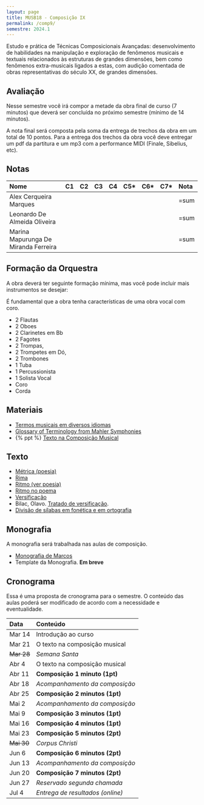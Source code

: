 ```yaml
---
layout: page
title: MUSB18 - Composição IX
permalink: /comp9/
semestre: 2024.1
---
```


Estudo e prática de Técnicas Composicionais Avançadas: desenvolvimento de
habilidades na manipulação e exploração de fenômenos musicais e textuais
relacionados às estruturas de grandes dimensões, bem como fenômenos
extra-musicais ligados a estas, com audição comentada de obras representativas
do século XX, de grandes dimensões.


## Avaliação

Nesse semestre você irá compor a metade da obra final de curso (7 minutos) que
deverá ser concluída no próximo semestre (mínimo de 14 minutos).

A nota final será composta pela soma da entrega de trechos da obra em um total
de 10 pontos. Para a entrega dos trechos da obra você deve entregar um pdf da
partitura e um mp3 com a performance MIDI (Finale, Sibelius, etc).

## Notas

| Nome                                 | C1 | C2 | C3 | C4 | C5* | C6* | C7* | Nota |
|:-------------------------------------|:---|:---|:---|:---|:----|:----|:----|:-----|
| Alex Cerqueira Marques               |    |    |    |    |     |     |     | =sum |
| Leonardo De Almeida Oliveira         |    |    |    |    |     |     |     | =sum |
| Marina Mapurunga De Miranda Ferreira |    |    |    |    |     |     |     | =sum |

## Formação da Orquestra

A obra deverá ter seguinte formação mínima, mas você pode incluir mais
instrumentos se desejar:

<p class="alert alert-warning">
É fundamental que a obra tenha características de uma obra vocal com coro.
</p>

- 2 Flautas
- 2 Oboes
- 2 Clarinetes em Bb
- 2 Fagotes
- 2 Trompas,
- 2 Trompetes em Dó,
- 2 Trombones
- 1 Tuba
- 1 Percussionista
- 1 Solista Vocal
- Coro
- Corda

## Materiais

- [Termos musicais em diversos idiomas](https://web.library.yale.edu/cataloging/music/instname)
- [Glossary of Terminology from Mahler Symphonies](https://www.orchestralibrary.com/reftables/mahler2gloss.html)
- {% ppt %} [Texto na Composição Musical](https://docs.pkroger.com/Texto%20na%20Composição%20Musical.pptx)


## Texto

- [Métrica (poesia)](http://pt.wikipedia.org/wiki/Métrica_(poesia))
- [Rima](http://pt.wikipedia.org/wiki/Rima)
- [Ritmo (ver poesia)](http://pt.wikipedia.org/wiki/Ritmo)
- [Ritmo no poema](http://pt.wikipedia.org/wiki/Ritmo_no_poema)
- [Versificação](http://pt.wikipedia.org/wiki/Versificação)
- Bilac, Olavo. [Tratado de versificação](https://digital.bbm.usp.br/handle/bbm/4711).
- [Divisão de sílabas em fonética e em ortografia](http://www.academia.org.br/artigos/divisao-de-silabas-em-fonetica-e-em-ortografia)


## Monografia

A monografia será trabalhada nas aulas de composição.

- [Monografia de Marcos][10]
- Template da Monografia. **Em breve**

[10]: https://nuvem.ufba.br/s/SXPpxVJ1c4iBDcf


## Cronograma

Essa é uma proposta de cronograma para o semestre. O conteúdo das aulas poderá
ser modificado de acordo com a necessidade e eventualidade.


| Data              | Conteúdo                         |
|:------------------|:---------------------------------|
| Mar 14            | Introdução ao curso              |
| Mar 21            | O texto na composição musical    |
| <del>Mar 28</del> | _Semana Santa_                   |
| Abr 4             | O texto na composição musical    |
| Abr 11            | **Composição 1 minuto (1pt)**    |
| Abr 18            | _Acompanhamento da composição_   |
| Abr 25            | **Composição 2 minutos (1pt)**   |
| Mai 2             | _Acompanhamento da composição_   |
| Mai 9             | **Composição 3 minutos (1pt)**   |
| Mai 16            | **Composição 4 minutos (1pt)**   |
| Mai 23            | **Composição 5 minutos (2pt)**   |
| <del>Mai 30</del> | _Corpus Christi_                 |
| Jun 6             | **Composição 6 minutos (2pt)**   |
| Jun 13            | _Acompanhamento da composição_   |
| Jun 20            | **Composição 7 minutos (2pt)**   |
| Jun 27            | _Reservado segunda chamada_      |
| Jul 4             | _Entrega de resultados (online)_ |


[31]: /sec21/
